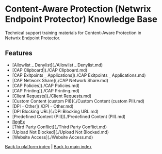 # Content-Aware Protection (Netwrix Endpoint Protector) Knowledge Base

Technical support training materials for Content-Aware Protection in Netwrix Endpoint Protector.

## Features

- [Allowlist _ Denylist](./Allowlist _ Denylist.md)
- [CAP Clipboard](./CAP Clipboard.md)
- [CAP Exitpoints _ Applications](./CAP Exitpoints _ Applications.md)
- [CAP Network Share](./CAP Network Share.md)
- [CAP Policies](./CAP Policies.md)
- [CAP Printing](./CAP Printing.md)
- [Client Requests](./Client Requests.md)
- [Custom Content (custom PII)](./Custom Content (custom PII).md)
- [DPI - Other](./DPI - Other.md)
- [DPI Blocking URL](./DPI Blocking URL.md)
- [Predefined Content (PII)](./Predefined Content (PII).md)
- [RegEx](./RegEx.md)
- [Third Party Conflict](./Third Party Conflict.md)
- [Upload Not Blocked](./Upload Not Blocked.md)
- [Website Access](./Website Access.md)


[Back to platform index](../index.md) | [Back to main index](../../index.md)
